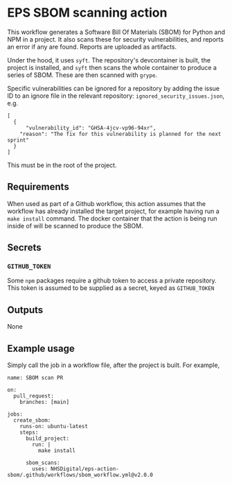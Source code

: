 # EPS SBOM scanning action

This workflow generates a Software Bill Of Materials (SBOM) for Python and NPM in a project. It also scans these for security vulnerabilities, and reports an error if any are found. Reports are uploaded as artifacts.

Under the hood, it uses `syft`. The repository's devcontainer is built, the project is installed, and `syft` then scans the whole container to produce a series of SBOM. These are then scanned with `grype`.

Specific vulnerabilities can be ignored for a repository by adding the issue ID to an ignore file in the relevant repository: `ignored_security_issues.json`, e.g.
```
[
  {
	  "vulnerability_id": "GHSA-4jcv-vp96-94xr",
    "reason": "The fix for this vulnerability is planned for the next sprint"
  }
]
```

This must be in the root of the project.

## Requirements

When used as part of a Github workflow, this action assumes that the workflow has already installed the target project, for example having run a `make install` command. The docker container that the action is being run inside of will be scanned to produce the SBOM.

## Secrets

### `GITHUB_TOKEN`

Some `npm` packages require a github token to access a private repository. This token is assumed to be supplied as a secret, keyed as `GITHUB_TOKEN`

## Outputs

None

## Example usage

Simply call the job in a workflow file, after the project is built. For example,

```
name: SBOM scan PR

on:
  pull_request:
    branches: [main]

jobs:
  create_sbom:
    runs-on: ubuntu-latest
    steps:
      build_project:
        run: |
          make install 

      sbom_scans:
        uses: NHSDigital/eps-action-sbom/.github/workflows/sbom_workflow.yml@v2.0.0
```
